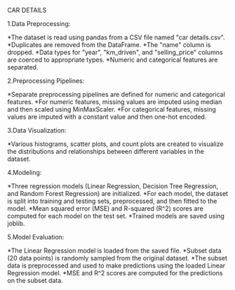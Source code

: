CAR DETAILS

1.Data Preprocessing:

 *The dataset is read using pandas from a CSV file named "car details.csv".
 *Duplicates are removed from the DataFrame.
 *The "name" column is dropped.
 *Data types for "year", "km_driven", and "selling_price" columns are coerced to appropriate types.
 *Numeric and categorical features are separated.

2.Preprocessing Pipelines:

 *Separate preprocessing pipelines are defined for numeric and categorical features.
 *For numeric features, missing values are imputed using median and then scaled using MinMaxScaler.
 *For categorical features, missing values are imputed with a constant value and then one-hot encoded.

3.Data Visualization:

 *Various histograms, scatter plots, and count plots are created to visualize the distributions and relationships between different variables in the dataset.

4.Modeling:

 *Three regression models (Linear Regression, Decision Tree Regression, and Random Forest Regression) are initialized.
 *For each model, the dataset is split into training and testing sets, preprocessed, and then fitted to the model.
 *Mean squared error (MSE) and R-squared (R^2) scores are computed for each model on the test set.
 *Trained models are saved using joblib.

5.Model Evaluation:

 *The Linear Regression model is loaded from the saved file.
 *Subset data (20 data points) is randomly sampled from the original dataset.
 *The subset data is preprocessed and used to make predictions using the loaded Linear Regression model.
 *MSE and R^2 scores are computed for the predictions on the subset data.

